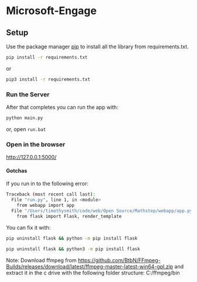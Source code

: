 # Microsoft-Engage

## Setup

Use the package manager [pip](https://pip.pypa.io/en/stable/) to install all the library from requirements.txt.

```bash
pip install -r requirements.txt
```
or
```bash
pip3 install -r requirements.txt
```

### Run the Server
After that completes you can run the app with:

```bash
python main.py
```
or, open `run.bat`

### Open in the browser

http://127.0.0.1:5000/

#### Gotchas

If you run in to the following error:

```bash
Traceback (most recent call last):
  File "run.py", line 1, in <module>
    from webapp import app
  File "/Users/timothysmith/code/web/Open Source/Mathstep/webapp/app.py", line 1, in <module>
    from flask import Flask, render_template
```
You can fix it with:

```bash
pip uninstall flask && python -m pip install flask
```

```bash
pip uninstall flask && python3 -m pip install flask
```

Note: Download ffmpeg from https://github.com/BtbN/FFmpeg-Builds/releases/download/latest/ffmpeg-master-latest-win64-gpl.zip and extract it in the c drive with the following folder structure:
C:/ffmpeg/bin
